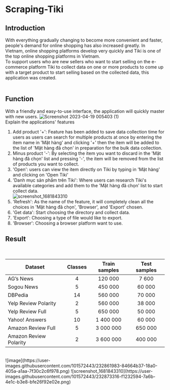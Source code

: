 # Scraping-Tiki

## Introduction
With everything gradually changing to become more convenient and faster, people's demand for online shopping has also increased greatly. In Vietnam, online shopping platforms develop very quickly and Tiki is one of the top online shopping platforms in Vietnam.
<br>
To support users who are new sellers who want to start selling on the e-commerce platform Tiki to collect data on one or more products to come up with a target product to start selling based on the collected data, this application was created.
<br>
<br>
## Function
With a friendly and easy-to-use interface, the application will quickly master with new users.
![Screenshot 2023-04-19 005403 (1)](https://user-images.githubusercontent.com/101572443/232869991-4e738d7d-428d-4fda-969e-267e614ccb8b.png)
<br>
Explain the applications' features
1. Add product '+': Feature has been added to save data collection time for users as users can search for multiple products at once by entering the item name in 'Mặt hàng' and clicking '+' then the item will be added to the list of 'Mặt hàng đã chọn' in preparation for the bulk data collection.
2. Minus product '-': By selecting the item you want to discard in the 'Mặt hàng đã chọn' list and pressing '-', the item will be removed from the list of products you want to collect.
3. 'Open': users can view the item directly on Tiki by typing in 'Mặt hàng' and clicking on 'Open Tiki'
4. 'Danh mục sản phẩm trên Tiki': Where users can research Tiki's available categories and add them to the 'Mặt hàng đã chọn' list to start collect data.
<br>![screenshot_1681843310](https://user-images.githubusercontent.com/101572443/232873316-f1232594-7a6b-4e1c-b3e8-bfe26f92e02e.png)
5. 'Refresh': As the name of the feature, it will completely clean all the choices in 'Mặt hàng đã chọn', 'Browser', and 'Export' chosen.
6. 'Get data': Start choosing the directory and collect data.
7. 'Export': Choosing a type of file would like to export.
8. 'Browser': Choosing a browser platform want to use.

## Result
<br>

| Dataset                | Classes | Train samples | Test samples |
|------------------------|:---------:|:---------------:|:--------------:|
| AG’s News              |    4    |    120 000    |     7 600    |
| Sogou News             |    5    |    450 000    |    60 000    |
| DBPedia                |    14   |    560 000    |    70 000    |
| Yelp Review Polarity   |    2    |    560 000    |    38 000    |
| Yelp Review Full       |    5    |    650 000    |    50 000    |
| Yahoo! Answers         |    10   |   1 400 000   |    60 000    |
| Amazon Review Full     |    5    |   3 000 000   |    650 000   |
| Amazon Review Polarity |    2    |   3 600 000   |    400 000   |

<br>
![image](https://user-images.githubusercontent.com/101572443/232861983-84664b37-18a0-405a-a1aa-7f30c2c6f978.png)
![screenshot_1681843310](https://user-images.githubusercontent.com/101572443/232873316-f1232594-7a6b-4e1c-b3e8-bfe26f92e02e.png)
